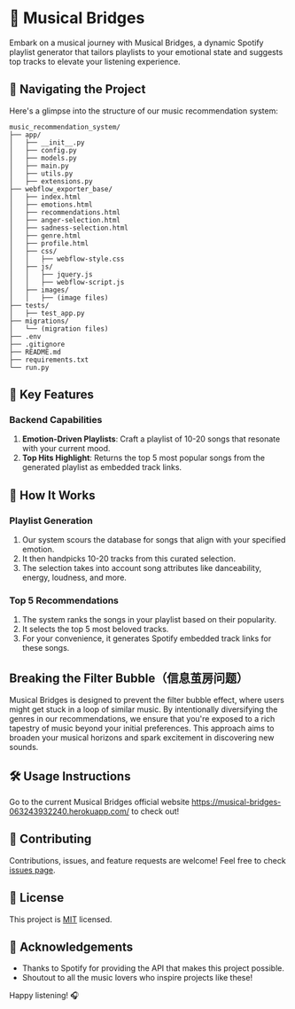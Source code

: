 # 🎵 Musical Bridges

Embark on a musical journey with Musical Bridges, a dynamic Spotify playlist generator that tailors playlists to your emotional state and suggests top tracks to elevate your listening experience.

## 📂 Navigating the Project
Here's a glimpse into the structure of our music recommendation system:

```
music_recommendation_system/
├── app/
│   ├── __init__.py
│   ├── config.py
│   ├── models.py
│   ├── main.py
│   ├── utils.py
│   ├── extensions.py
├── webflow_exporter_base/
│   ├── index.html
│   ├── emotions.html
│   ├── recommendations.html
│   ├── anger-selection.html
│   ├── sadness-selection.html
│   ├── genre.html
│   ├── profile.html
│   ├── css/
│   │   ├── webflow-style.css
│   ├── js/
│   │   ├── jquery.js
│   │   ├── webflow-script.js
│   ├── images/
│   │   ├── (image files)
├── tests/
│   ├── test_app.py
├── migrations/
│   └── (migration files)
├── .env
├── .gitignore
├── README.md
├── requirements.txt
└── run.py
```

## 🌟 Key Features

### Backend Capabilities
1. **Emotion-Driven Playlists**: Craft a playlist of 10-20 songs that resonate with your current mood.
2. **Top Hits Highlight**: Returns the top 5 most popular songs from the generated playlist as embedded track links.


## 🧩 How It Works

### Playlist Generation
1. Our system scours the database for songs that align with your specified emotion.
2. It then handpicks 10-20 tracks from this curated selection.
3. The selection takes into account song attributes like danceability, energy, loudness, and more.

### Top 5 Recommendations
1. The system ranks the songs in your playlist based on their popularity.
2. It selects the top 5 most beloved tracks.
3. For your convenience, it generates Spotify embedded track links for these songs.


## Breaking the Filter Bubble（信息茧房问题）

Musical Bridges is designed to prevent the filter bubble effect, where users might get stuck in a loop of similar music. By intentionally diversifying the genres in our recommendations, we ensure that you're exposed to a rich tapestry of music beyond your initial preferences. This approach aims to broaden your musical horizons and spark excitement in discovering new sounds.

## 🛠 Usage Instructions
Go to the current Musical Bridges official website https://musical-bridges-063243932240.herokuapp.com/ to check out!


## 🤝 Contributing

Contributions, issues, and feature requests are welcome! Feel free to check [issues page](https://github.com/RichardJiang-collab/musical-bridges/issues).


## 📝 License

This project is [MIT](https://choosealicense.com/licenses/mit/) licensed.


## 🎉 Acknowledgements

- Thanks to Spotify for providing the API that makes this project possible.
- Shoutout to all the music lovers who inspire projects like these!

Happy listening! 🎧
